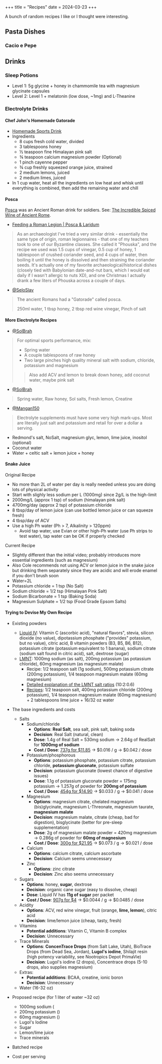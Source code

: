 +++
title = "Recipes"
date = 2024-03-23
+++

A bunch of random recipes I like or I thought were interesting.

## Pasta Dishes

### Cacio e Pepe



## Drinks

### Sleep Potions

- Level 1: 5g glycine + honey in chammomile tea with magnesium glycinate capsules
- Level 2: Level 1 + melatonin (low dose, ~1mg) and L-Theanine

### Electrolyte Drinks

#### Chef John's Homemade Gatorade

- [Homemade Sports Drink](https://www.allrecipes.com/recipe/246681/homemade-sports-drink-aka-greaterade/)
- Ingredients
  - 8 cups fresh cold water, divided
  - 3 tablespoons honey
  - ½ teaspoon fine Himalayan pink salt
  - ¾ teaspoon calcium magnesium powder (Optional)
  - 1 pinch cayenne pepper
  - ¾ cup freshly squeezed orange juice, strained
  - 2 medium lemons, juiced
  - 2 medium limes, juiced
- In 1 cup water, heat all the ingredients on low heat and whisk until everything is combined, then add the remaining water and chill

#### Posca

[Posca](https://en.wikipedia.org/wiki/Posca) was an Ancient Roman drink for soldiers.
See: [The Incredible Spiced Wine of Ancient Rome](https://www.youtube.com/watch?v=40uw6VkWpaI).

- [Feeding a Roman Legion | Posca & Laridum](https://www.youtube.com/watch?v=qj5vg2fjOtk)

> As an archaeologist I've tried a very similar drink - essentially the same type of origin, roman legionnaires - that one of my teachers took to one of our Byzantine classes. She called it "Phouska", and the recipe we used was 1.5 cups of vinegar, 0.5 cup of honey, 1 tablespoon of crushed coriander seed, and 4 cups of water, then boiling it until the honey is dissolved and then straining the coriander seeds. It's actually one of my favorite archaeological/historical dishes (closely tied with Babylonian date-and-nut bars, which I would eat daily if I wasn't allergic to nuts XD), and one Christmas I actually drank a few liters of Phouska across a couple of days.

- [@SeloSlav](https://twitter.com/SeloSlav/status/1587217968249057280)

> The ancient Romans had a "Gatorade" called posca.
>
> 250ml water, 1 tbsp honey, 2 tbsp red wine vinegar, Pinch of salt

#### More Electrolyte Recipes

- [@SolBrah](https://twitter.com/SolBrah/status/1726186665872646486)

> For optimal sports performance, mix:
>
> - Spring water
> - A couple tablespoons of raw honey
> - Two large pinches high quality mineral salt with sodium, chloride, potassium and magnesium
>
> > Also add ACV and lemon to break down honey, add coconut water, maybe pink salt

- [@SolBrah](https://twitter.com/SolBrah/status/1759356618297266457)

> Spring water, Raw honey, Sol salts, Fresh lemon, Creatine

- [@Mangan150](https://twitter.com/Mangan150/status/1521489301443432450)

> Electrolyte supplements must have some very high mark-ups. Most are literally just salt and potassium and retail for over a dollar a serving.

- Redmond's salt, NoSalt, magnesium glyc, lemon, lime juice, inositol (optional)
- Coconut water
- Water + celtic salt + lemon juice + honey

#### Snake Juice

Original Recipe

- No more than 2L of water per day is really needed unless you are doing lots of physical activity
- Start with slighly less sodium per L (1000mg) since 2g/L is the high-limit
- 2000mg/L (approx 1 tsp) of sodium (himalayan pink salt)
- 4700mg/day (approx 2 tsp) of potassium chloride
- 8 tbsp/day of lemon juice (can use bottled lemon juice or can squeeze fresh)
- 4 tbsp/day of ACV
- Use a high Ph water (Ph > 7, Alkalinity > 120ppm)
    - Avoid tap water, use Evian or other high-Ph water (use Ph strips to test water), tap water can be OK if properly checked

Current Recipe

- Slightly different than the initial video; probably introduces more essential ingredients (such as magnesium)
- Also Cole recommends not using ACV or lemon juice in the snake juice but drinking them separately since they are acidic and will erode enamel if you don't brush soon
- Water=2L
- Potassium chloride = 1 tsp (No Salt)
- Sodium chloride = 1/2 tsp (Himalayan Pink Salt)
- Sodium Bicarbonate = 1 tsp (Baking Soda)
- Magnesium Sulphate = 1/2 tsp (Food Grade Epsom Salts)

#### Trying to Devise My Own Recipe

- Existing powders
  - [Liquid IV](https://www.liquid-iv.com/pages/ingredients): Vitamin C (ascorbic acid), "natural flavors", stevia, silicon dioxide (no value), dipotassium phosphate ("provides" potassium, but no value), citric acid, B vitamin powders (B3, B5, B6, B12), potassium citrate (potassium equivalent to 1 banana), sodium citrate (sodium salt found in citric acid), salt, dextrose (sugar)
  - [LMNT](https://drinklmnt.com/pages/ingredients/?): 1000mg sodium (as salt), 200mg potassium (as potassium chloride), 60mg magnesium (as magnesium malate)
    - Recipe: 1/2 teaspoon salt (1g sodium), 500mg potassium citrate (200mg potassium), 1/4 teaspoon magnesium malate (60mg magnesium)
    - [Detailed explanation of the LMNT salt ratios](https://science.drinklmnt.com/electrolytes/lmnts-electrolyte-ratios-explained/) (10:2:0.6)
    - [Recipes](https://science.drinklmnt.com/electrolytes/best-homemade-electrolyte-drink-for-dehydration/): 1/2 teaspoon salt, 400mg potassium chloride (200mg potassium), 1/4 teaspoon magnesium malate (60mg magnesium) + 2 tablespoons lime juice + 16/32 oz water

- The base ingredients and costs
  - Salts
    - Sodium/chloride
      - **Options**: **Real Salt**, sea salt, pink salt, baking soda
      - **Decision**: Real Salt (natural, clean)
      - **Dose**: 1.4g of Real Salt = 530mg sodium → 2.64g of RealSalt for **1000mg of sodium**
      - **Cost / Dose**: [737g for $11.85](https://www.amazon.com/REDMOND-Real-Sea-Salt-Unrefined/dp/B000R5PKD0) → $0.016 / g → $0.042 / dose
    - Potassium/phosphorous
      - **Options**: potassium phosphate, potassium citrate, potassium chloride, **potassium gluconate**, potassium sulfate
      - **Decision**: potassium gluconate (lowest chance of digestive issues)
      - **Dose**: 1.1g of potassium gluconate powder = 175mg potassium → 1.257g of powder for **200mg of potassium**
      - **Cost / Dose**: [454g for $14.90](https://www.amazon.com/NOW-Supplements-Potassium-Gluconate-1-Pound/dp/B0015C2ZI2) → $0.033 / g → $0.041 / dose
    - Magnesium
      - **Options**: magnesium citrate, chelated magnesium (bis)glycinate, magnesium L-Threonate, magnesium taurate, **magnesium malate**
      - **Decision**: magnesium malate, citrate (cheap, bad for digestion), bisglycinate (better for pre-sleep supplementation)
      - **Dose**: 2g of magnesium malate powder = 420mg magnesium → 0.286g of powder for **60mg of magnesium**
      - **Cost / Dose**: [300g for $21.95](https://www.amazon.com/Nutricost-Magnesium-Malate-Powder-300g/dp/B097J5Q7R3) → $0.073 / g → $0.021 / dose
    - Calcium
      - **Options**: calcium citrate, calcium ascorbate
      - **Decision**: Calcium seems unnecessary
    - Zinc
      - **Options**: zinc citrate
      - **Decision**: Zinc also seems unnecessary
  - Sugars
    - **Options**: honey, **sugar**, dextrose
    - **Decision**: organic cane sugar (easy to dissolve, cheap)
    - **Dose**: Liquid IV has **11g of sugar** per packet
    - **Cost / Dose**: [907g for $4](https://www.traderjoes.com/home/products/pdp/organic-cane-sugar-027042) → $0.0044 / g → $0.0485 / dose
  - Acidity
    - **Options**: ACV, red wine vinegar, fruit (orange, **lime, lemon**), citric acid
    - **Decision**: lime/lemon juice (cheap, tasty, fresh)
  - Vitamins
    - **Potential additions**: Vitamin C, Vitamin B complex
    - **Decision**: Unnecessary
  - Trace Minerals
    - **Options**: **ConcenTrace Drops** (from Salt Lake, Utah), BioTrace Drops (from Dead Sea, Jordan), **Lugol's iodine**, Shilajit resin (high potency variability, see Nootropics Depot PrimaVie)
    - **Decision**: Lugol's iodine (2 drops), Concentrace drops (5-10 drops, also supplies magnesium)
  - Extras:
    - **Potential additions**: BCAA, creatine, ionic boron
    - **Decision**: Unnecessary
  - Water (16-32 oz)

- Proposed recipe (for 1 liter of water ~32 oz)
  - 1000mg sodium (
  - 200mg potassium ()
  - 60mg magnesium ()
  - Lugol's Iodine
  - Sugar
  - Lemon/lime juice
  - Trace minerals
- Batched recipe
- Cost per serving
